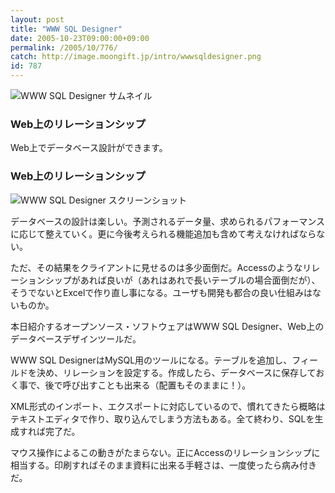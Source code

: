 ```yaml
---
layout: post
title: "WWW SQL Designer"
date: 2005-10-23T09:00:00+09:00
permalink: /2005/10/776/
catch: http://image.moongift.jp/intro/wwwsqldesigner.png
id: 787
---
```

 ![WWW SQL Designer サムネイル](http://image.moongift.jp/intro/wwwsqldesigner.s.png "WWW SQL Designer サムネイル")
  

### Web上のリレーションシップ
  
Web上でデータベース設計ができます。  
<!--more-->  

### Web上のリレーションシップ
  

![WWW SQL Designer スクリーンショット](http://image.moongift.jp/intro/wwwsqldesigner.png "WWW SQL Designer スクリーンショット")

  

データベースの設計は楽しい。予測されるデータ量、求められるパフォーマンスに応じて整えていく。更に今後考えられる機能追加も含めて考えなければならない。

  

ただ、その結果をクライアントに見せるのは多少面倒だ。Accessのようなリレーションシップがあれば良いが（あれはあれで長いテーブルの場合面倒だが）、そうでないとExcelで作り直し事になる。ユーザも開発も都合の良い仕組みはないものか。

  

本日紹介するオープンソース・ソフトウェアはWWW SQL Designer、Web上のデータベースデザインツールだ。

  

WWW SQL DesignerはMySQL用のツールになる。テーブルを追加し、フィールドを決め、リレーションを設定する。作成したら、データベースに保存しておく事で、後で呼び出すことも出来る（配置もそのままに！）。

  

XML形式のインポート、エクスポートに対応しているので、慣れてきたら概略はテキストエディタで作り、取り込んでしまう方法もある。全て終わり、SQLを生成すれば完了だ。

  

マウス操作によるこの動きがたまらない。正にAccessのリレーションシップに相当する。印刷すればそのまま資料に出来る手軽さは、一度使ったら病み付きだ。

